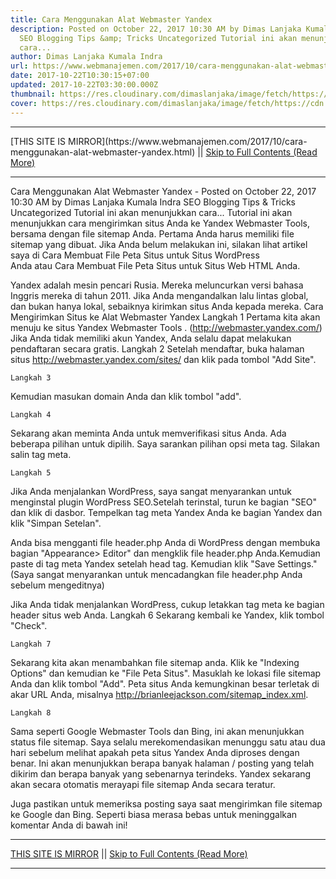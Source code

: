 ```yaml
---
title: Cara Menggunakan Alat Webmaster Yandex
description: Posted on October 22, 2017 10:30 AM by Dimas Lanjaka Kumala Indra
  SEO Blogging Tips &amp; Tricks Uncategorized Tutorial ini akan menunjukkan
  cara...
author: Dimas Lanjaka Kumala Indra
url: https://www.webmanajemen.com/2017/10/cara-menggunakan-alat-webmaster-yandex.html
date: 2017-10-22T10:30:15+07:00
updated: 2017-10-22T03:30:00.000Z
thumbnail: https://res.cloudinary.com/dimaslanjaka/image/fetch/https://cdn.woorkup.com/wp-content/uploads/2013/09/submit-website-to-yandex-1024x513.png
cover: https://res.cloudinary.com/dimaslanjaka/image/fetch/https://cdn.woorkup.com/wp-content/uploads/2013/09/submit-website-to-yandex-1024x513.png
---
```


<hr/> [THIS SITE IS MIRROR](https://www.webmanajemen.com/2017/10/cara-menggunakan-alat-webmaster-yandex.html) || <a href="https://www.webmanajemen.com/2017/10/cara-menggunakan-alat-webmaster-yandex.html" rel="follow" class="button" id="read-more">Skip to Full Contents (Read More)</a> <hr/> Cara Menggunakan Alat Webmaster Yandex - Posted on October 22, 2017 10:30 AM by Dimas Lanjaka Kumala Indra SEO Blogging Tips &amp; Tricks Uncategorized Tutorial ini akan menunjukkan cara... Tutorial ini akan menunjukkan cara mengirimkan situs Anda ke Yandex     Webmaster Tools, bersama dengan file sitemap Anda. Pertama Anda harus     memiliki file sitemap yang dibuat. Jika Anda belum melakukan ini, silakan     lihat artikel saya di             Cara Membuat File Peta Situs untuk Situs WordPress Anda atau Cara Membuat File Peta Situs untuk Situs Web HTML Anda.

Yandex adalah mesin pencari Rusia. Mereka meluncurkan versi bahasa     Inggris mereka di tahun 2011. Jika Anda mengandalkan lalu lintas global,     dan bukan hanya lokal, sebaiknya kirimkan situs Anda kepada mereka. 
    Cara Mengirimkan Situs ke Alat Webmaster Yandex 
    Langkah 1 
Pertama kita akan menuju ke situs             Yandex Webmaster Tools         . (http://webmaster.yandex.com/) Jika Anda tidak memiliki akun Yandex, Anda selalu dapat melakukan              pendaftaran          secara gratis. 
    Langkah 2 
Setelah mendaftar, buka halaman situs              http://webmaster.yandex.com/sites/          dan klik pada tombol "Add Site". 

    Langkah 3 
Kemudian masukan domain Anda dan klik tombol "add". 

    Langkah 4 
Sekarang akan meminta Anda untuk memverifikasi situs Anda. Ada beberapa     pilihan untuk dipilih. Saya sarankan pilihan opsi meta tag. Silakan salin     tag meta. 

    Langkah 5 
Jika Anda menjalankan WordPress, saya sangat menyarankan untuk menginstal     plugin WordPress SEO.Setelah terinstal, turun ke bagian "SEO" dan klik di     dasbor. Tempelkan tag meta Yandex Anda ke bagian Yandex dan klik "Simpan     Setelan". 

Anda bisa mengganti file header.php Anda di WordPress dengan membuka bagian     "Appearance> Editor" dan mengklik file header.php Anda.Kemudian paste di     tag meta Yandex setelah head tag. Kemudian klik "Save Settings." (Saya     sangat menyarankan untuk mencadangkan file header.php Anda sebelum     mengeditnya) 

Jika Anda tidak menjalankan WordPress, cukup letakkan tag meta ke bagian     header situs web Anda. 
    Langkah 6 
Sekarang kembali ke Yandex, klik tombol "Check". 

    Langkah 7 
Sekarang kita akan menambahkan file sitemap anda. Klik ke "Indexing     Options" dan kemudian ke "File Peta Situs". Masuklah ke lokasi file sitemap     Anda dan klik tombol "Add". Peta situs Anda kemungkinan besar terletak di     akar URL Anda, misalnya http://brianleejackson.com/sitemap_index.xml. 

    Langkah 8 
Sama seperti Google Webmaster Tools dan Bing, ini akan menunjukkan status     file sitemap. Saya selalu merekomendasikan menunggu satu atau dua hari     sebelum melihat apakah peta situs Yandex Anda diproses dengan benar. Ini     akan menunjukkan berapa banyak halaman / posting yang telah dikirim dan     berapa banyak yang sebenarnya terindeks. Yandex sekarang akan secara     otomatis merayapi file sitemap Anda secara teratur. 

Juga pastikan untuk memeriksa posting saya saat mengirimkan             file sitemap ke Google dan Bing. 
Seperti biasa merasa bebas untuk meninggalkan komentar Anda di bawah ini! <hr/> [THIS SITE IS MIRROR](https://www.webmanajemen.com/2017/10/cara-menggunakan-alat-webmaster-yandex.html) || <a href="https://www.webmanajemen.com/2017/10/cara-menggunakan-alat-webmaster-yandex.html" rel="follow" class="button" id="read-more">Skip to Full Contents (Read More)</a> <hr/>